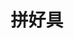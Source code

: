 ---
title: '拼好具'
sidebar: false
aside: false
lastUpdated: false
editLink: false
footer: false
layout: home
hero:
  name: 拼好具
  text: "找下有没有你想要的"
  tagline: 如果没有找到请联系我
  image:
    src: /logo.png
    alt: "拼好具 Logo"
  actions:
    - theme: brand
      text: 寻找
      link: /tools
    - theme: alt
      text: GitHub
      link: https://github.com/OFXIV/tool
features:
  - icon: 📝
    title: 博客
    details: 采用hugo-stack搭建，分享内容
    link: https://ofxiv.github.io/hugo-stack
    linktext: ᴏɴᴇ ғᴏᴜʀ
  - icon: '<img src="/vitepress-logo-large.svg" alt="VitePress" style="width:32px;height:32px;" />'
    title: VitePress搭建
    details: 专为构建快速、以内容为中心的站点而设计
    link: https://vitepress.dev/zh/
    linktext: VitePress
---